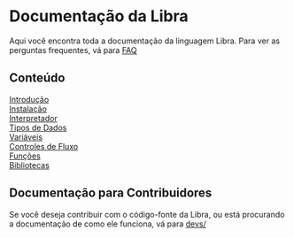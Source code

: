 # Documentação da Libra

Aqui você encontra toda a documentação da linguagem Libra. Para ver as perguntas frequentes, vá para [FAQ](faq.md)

## Conteúdo
[Introdução](introducao.md)<br>
[Instalação](instalacao.md)<br>
[Interpretador](interpretador.md)<br>
[Tipos de Dados](valores.md)<br>
[Variáveis](variaveis.md)<br>
[Controles de Fluxo](controles_de_fluxo.md)<br>
[Funções](funcoes.md)<br>
[Bibliotecas](bibliotecas.md)<br>

## Documentação para Contribuidores
Se você deseja contribuir com o código-fonte da Libra, ou está procurando a documentação de como ele funciona, vá para [devs/](devs/README.md)

